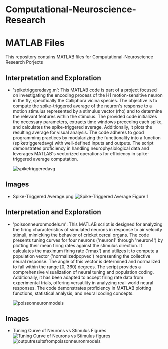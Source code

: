 # Computational-Neuroscience-Research

# MATLAB Files

This repository contains MATLAB files for Computational-Neuroscience Research Porjects

##  Interpretation and Exploration

- 'spiketriggeredavg.m': This MATLAB code is part of a project focused on investigating the encoding process of the H1 motion-sensitive neuron in the fly, specifically the Calliphora vicina species. The objective is to compute the spike-triggered average of the neuron's response to a motion stimulus represented by a stimulus vector (rho) and to determine the relevant features within the stimulus. The provided code initializes the necessary parameters, extracts time windows preceding each spike, and calculates the spike-triggered average. Additionally, it plots the resulting average for visual analysis. The code adheres to good programming practices by modularizing the functionality into a function (spiketriggeredavg) with well-defined inputs and outputs. The script demonstrates proficiency in handling neurophysiological data and leverages MATLAB's vectorized operations for efficiency in spike-triggered average computation.
  
  ![spiketriggeredavg](https://github.com/mduezguen3/Computational-Neuroscience-Research/assets/131891739/0e3e5255-93a3-43b9-837b-60ece1ed916e)

## Images 

- Spike-Triggered Average.png
  ![Spike-Triggered Average Figure 1](https://github.com/mduezguen3/Computational-Neuroscience-Research/assets/131891739/bf03791a-4c24-4a61-b79b-cc1182faf5b6)

##  Interpretation and Exploration

- 'poissonneuronmodels.m': This MATLAB script is designed for analyzing the firing characteristics of simulated neurons in response to air velocity stimuli, mimicking the behavior of cricket cercal organs. The code presents tuning curves for four neurons ('neuron1' through 'neuron4') by plotting their mean firing rates against the stimulus direction. It calculates the maximum firing rate ('rmax') and utilizes it to compute a population vector ('normalizedpopvec') representing the collective neural response. The angle of this vector is determined and normalized to fall within the range [0, 360) degrees. The script provides a comprehensive visualization of neural tuning and population coding. Additionally, it has been adapted to accept firing rate data from experimental trials, offering versatility in analyzing real-world neural responses. The code demonstrates proficiency in MATLAB plotting functions, statistical analysis, and neural coding concepts.
  
  ![poissonneuronmodels](https://github.com/mduezguen3/Computational-Neuroscience-Research/assets/131891739/5a4491c5-d1f0-4aa7-81c9-4b362aaa34af)


## Images 

- Tuning Curve of Neurons vs Stimulus Figures
  ![Tuning Curve of Neurons vs Stimulus figures](https://github.com/mduezguen3/Computational-Neuroscience-Research/assets/131891739/34f3bebc-4fde-45b9-b32d-800aaa8b1ec5)
  ![outputresultsfrompoissonneuronmodels](https://github.com/mduezguen3/Computational-Neuroscience-Research/assets/131891739/849a2151-80f3-49f6-9a0e-e2e4ecc9929c)


